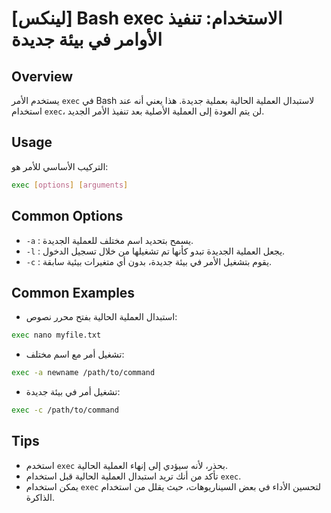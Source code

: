 # [لينكس] Bash exec الاستخدام: تنفيذ الأوامر في بيئة جديدة

## Overview
يستخدم الأمر `exec` في Bash لاستبدال العملية الحالية بعملية جديدة. هذا يعني أنه عند استخدام `exec`، لن يتم العودة إلى العملية الأصلية بعد تنفيذ الأمر الجديد.

## Usage
التركيب الأساسي للأمر هو:
```bash
exec [options] [arguments]
```

## Common Options
- `-a` : يسمح بتحديد اسم مختلف للعملية الجديدة.
- `-l` : يجعل العملية الجديدة تبدو كأنها تم تشغيلها من خلال تسجيل الدخول.
- `-c` : يقوم بتشغيل الأمر في بيئة جديدة، بدون أي متغيرات بيئية سابقة.

## Common Examples
- استبدال العملية الحالية بفتح محرر نصوص:
```bash
exec nano myfile.txt
```

- تشغيل أمر مع اسم مختلف:
```bash
exec -a newname /path/to/command
```

- تشغيل أمر في بيئة جديدة:
```bash
exec -c /path/to/command
```

## Tips
- استخدم `exec` بحذر، لأنه سيؤدي إلى إنهاء العملية الحالية.
- تأكد من أنك تريد استبدال العملية الحالية قبل استخدام `exec`.
- يمكن استخدام `exec` لتحسين الأداء في بعض السيناريوهات، حيث يقلل من استخدام الذاكرة.